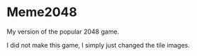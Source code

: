 Meme2048
========

My version of the popular 2048 game.


I did not make this game, I simply just changed the tile images.
